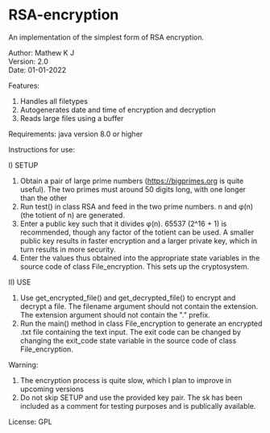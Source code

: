 # RSA-encryption
An implementation of the simplest form of RSA encryption.

Author: Mathew K J  
Version: 2.0  
Date: 01-01-2022  

Features:
1) Handles all filetypes
2) Autogenerates date and time of encryption and decryption
3) Reads large files using a buffer

Requirements:
java version 8.0 or higher

Instructions for use:

I) SETUP
1) Obtain a pair of large prime numbers (https://bigprimes.org is quite useful). The two primes must around 50 digits long, with one longer than the other
2) Run test() in class RSA and feed in the two prime numbers. n and φ(n) (the totient of n) are generated.
3) Enter a public key such that it divides φ(n). 65537 (2^16 + 1) is recommended, though any factor of the totient can be used. A smaller public key results in faster encryption and a larger private key, which in turn results in more security.
4) Enter the values thus obtained into the appropriate state variables in the source code of class File_encryption. This sets up the cryptosystem.

II) USE
1) Use get_encrypted_file() and get_decrypted_file() to encrypt and decrypt a file. The filename argument should not contain the extension. The extension argument should not contain the "." prefix.
2) Run the main() method in class File_encryption to generate an encrypted .txt file containing the text input. The exit code can be changed by changing the exit_code state variable in the source code of class File_encryption.

Warning: 
1) The encryption process is quite slow, which I plan to improve in upcoming versions
2) Do not skip SETUP and use the provided key pair. The sk has been included as a comment for testing purposes and is publically available.

License:
GPL
